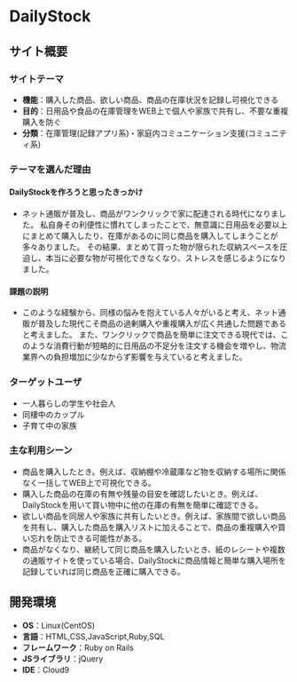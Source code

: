 # DailyStock

## サイト概要

### サイトテーマ
- **機能**：購入した商品、欲しい商品、商品の在庫状況を記録し可視化できる
- **目的**：日用品や食品の在庫管理をWEB上で個人や家族で共有し、不要な重複購入を防ぐ
- **分類**：在庫管理(記録アプリ系)・家庭内コミュニケーション支援(コミュニティ系)

### テーマを選んだ理由

#### DailyStockを作ろうと思ったきっかけ
- ネット通販が普及し、商品がワンクリックで家に配達される時代になりました。
私自身その利便性に慣れてしまったことで、無意識に日用品を必要以上にまとめて購入したり、在庫があるのに同じ商品を購入してしまうことが多々ありました。
その結果、まとめて買った物が限られた収納スペースを圧迫し、本当に必要な物が可視化できなくなり、ストレスを感じるようになりました。

#### 課題の説明
- このような経験から、同様の悩みを抱えている人々がいると考え、ネット通販が普及した現代こそ商品の過剰購入や重複購入が広く共通した問題であると考えました。
また、ワンクリックで商品を簡単に注文できる現代では、このような消費行動が短略的に日用品の不足分を注文する機会を増やし、物流業界への負担増加に少なからず影響を与えていると考えました。

### ターゲットユーザ
- 一人暮らしの学生や社会人
- 同棲中のカップル
- 子育て中の家族

### 主な利用シーン
- 商品を購入したとき。例えば、収納棚や冷蔵庫など物を収納する場所に関係なく一括してWEB上で可視化できる。
- 購入した商品の在庫の有無や残量の目安を確認したいとき。例えば、DailyStockを用いて買い物中に他の在庫の有無を簡単に確認できる。
- 欲しい商品を同居人や家族に共有したいとき。例えば、家族間で欲しい商品を共有し、購入した商品を購入リストに加えることで、商品の重複購入や買い忘れを防止できる可能性がある。
- 商品がなくなり、継続して同じ商品を購入したいとき、紙のレシートや複数の通販サイトを使っている場合、DailyStockに商品情報と簡単な購入場所を記録していれば同じ商品を正確に購入できる。

## 開発環境
- **OS**：Linux(CentOS)
- **言語**：HTML,CSS,JavaScript,Ruby,SQL
- **フレームワーク**：Ruby on Rails
- **JSライブラリ**：jQuery
- **IDE**：Cloud9
